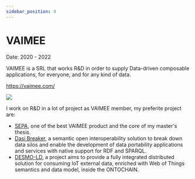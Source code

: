 ```yaml
---
sidebar_position: 4
---
```


# VAIMEE

<div >
<p style={{textAlign: 'right'}}>Date: 2020 - 2022</p>
</div>

VAIMEE is a SRL that works R&D in order to supply Data-driven composable applications, for everyone, and for any kind of data.

<a href="https://vaimee.com/" target="_blank">https://vaimee.com/</a>
<a href="https://vaimee.com/" target="_blank">
<div style={{textAlign: 'center'}}>
  <img  style={{ width:"50%"}} src="/MyPortfolio/img/Vaimee.png" />
</div>
</a>

I work on R&D in a lot of project as VAIMEE member, my preferite project are:

- [SEPA](https://github.com/arces-wot/SEPA), one of the best VAIMEE product and the core of my master's thesis.
- [Dasi Breaker](https://github.com/vaimee/dasi-breaker), a semantic open interoperability solution to break down data silos and enable the development of data portability applications and services with native support for RDF and SPARQL.
- [DESMO-LD](https://github.com/vaimee/desmo), a project aims to provide a fully integrated distributed solution for consuming IoT external data, enriched with Web of Things semantics and data model, inside the ONTOCHAIN.